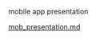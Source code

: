 mobile app presentation


[mob_presentation.md](https://github.com/user-attachments/files/16315225/mob_presentation.md)
